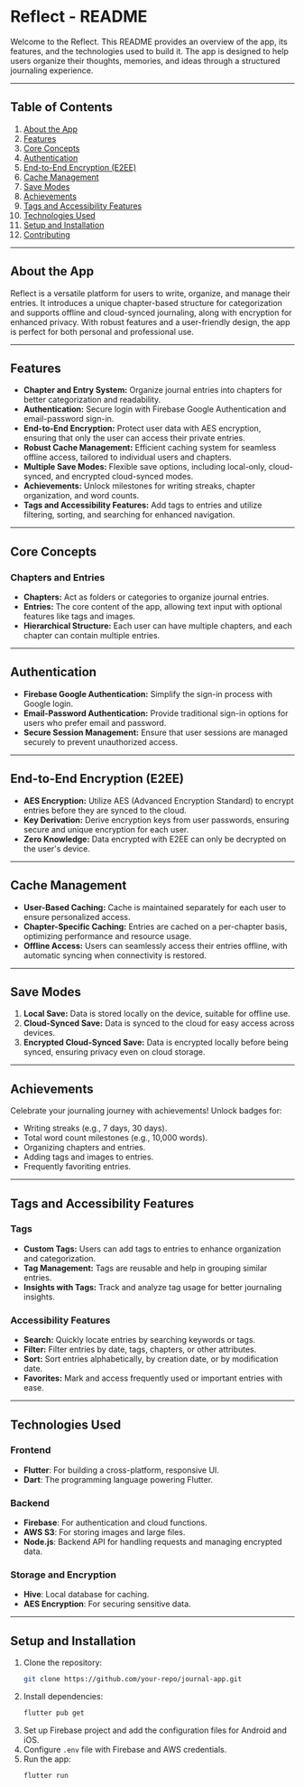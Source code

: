 # Reflect - README

Welcome to the Reflect. This README provides an overview of the app, its features, and the technologies used to build it. The app is designed to help users organize their thoughts, memories, and ideas through a structured journaling experience.

---

## Table of Contents
1. [About the App](#about-the-app)
2. [Features](#features)
3. [Core Concepts](#core-concepts)
4. [Authentication](#authentication)
5. [End-to-End Encryption (E2EE)](#end-to-end-encryption-e2ee)
6. [Cache Management](#cache-management)
7. [Save Modes](#save-modes)
8. [Achievements](#achievements)
9. [Tags and Accessibility Features](#tags-and-accessibility-features)
10. [Technologies Used](#technologies-used)
11. [Setup and Installation](#setup-and-installation)
12. [Contributing](#contributing)

---

## About the App
Reflect is a versatile platform for users to write, organize, and manage their entries. It introduces a unique chapter-based structure for categorization and supports offline and cloud-synced journaling, along with encryption for enhanced privacy. With robust features and a user-friendly design, the app is perfect for both personal and professional use.

---

## Features
- **Chapter and Entry System:** Organize journal entries into chapters for better categorization and readability.
- **Authentication:** Secure login with Firebase Google Authentication and email-password sign-in.
- **End-to-End Encryption:** Protect user data with AES encryption, ensuring that only the user can access their private entries.
- **Robust Cache Management:** Efficient caching system for seamless offline access, tailored to individual users and chapters.
- **Multiple Save Modes:** Flexible save options, including local-only, cloud-synced, and encrypted cloud-synced modes.
- **Achievements:** Unlock milestones for writing streaks, chapter organization, and word counts.
- **Tags and Accessibility Features:** Add tags to entries and utilize filtering, sorting, and searching for enhanced navigation.

---

## Core Concepts
### Chapters and Entries
- **Chapters:** Act as folders or categories to organize journal entries.
- **Entries:** The core content of the app, allowing text input with optional features like tags and images.
- **Hierarchical Structure:** Each user can have multiple chapters, and each chapter can contain multiple entries.

---

## Authentication
- **Firebase Google Authentication:** Simplify the sign-in process with Google login.
- **Email-Password Authentication:** Provide traditional sign-in options for users who prefer email and password.
- **Secure Session Management:** Ensure that user sessions are managed securely to prevent unauthorized access.

---

## End-to-End Encryption (E2EE)
- **AES Encryption:** Utilize AES (Advanced Encryption Standard) to encrypt entries before they are synced to the cloud.
- **Key Derivation:** Derive encryption keys from user passwords, ensuring secure and unique encryption for each user.
- **Zero Knowledge:** Data encrypted with E2EE can only be decrypted on the user's device.

---

## Cache Management
- **User-Based Caching:** Cache is maintained separately for each user to ensure personalized access.
- **Chapter-Specific Caching:** Entries are cached on a per-chapter basis, optimizing performance and resource usage.
- **Offline Access:** Users can seamlessly access their entries offline, with automatic syncing when connectivity is restored.

---

## Save Modes
1. **Local Save:** Data is stored locally on the device, suitable for offline use.
2. **Cloud-Synced Save:** Data is synced to the cloud for easy access across devices.
3. **Encrypted Cloud-Synced Save:** Data is encrypted locally before being synced, ensuring privacy even on cloud storage.

---

## Achievements
Celebrate your journaling journey with achievements! Unlock badges for:
- Writing streaks (e.g., 7 days, 30 days).
- Total word count milestones (e.g., 10,000 words).
- Organizing chapters and entries.
- Adding tags and images to entries.
- Frequently favoriting entries.

---

## Tags and Accessibility Features
### Tags
- **Custom Tags:** Users can add tags to entries to enhance organization and categorization.
- **Tag Management:** Tags are reusable and help in grouping similar entries.
- **Insights with Tags:** Track and analyze tag usage for better journaling insights.

### Accessibility Features
- **Search:** Quickly locate entries by searching keywords or tags.
- **Filter:** Filter entries by date, tags, chapters, or other attributes.
- **Sort:** Sort entries alphabetically, by creation date, or by modification date.
- **Favorites:** Mark and access frequently used or important entries with ease.

---

## Technologies Used
### Frontend
- **Flutter**: For building a cross-platform, responsive UI.
- **Dart**: The programming language powering Flutter.

### Backend
- **Firebase**: For authentication and cloud functions.
- **AWS S3**: For storing images and large files.
- **Node.js**: Backend API for handling requests and managing encrypted data.

### Storage and Encryption
- **Hive**: Local database for caching.
- **AES Encryption**: For securing sensitive data.

---

## Setup and Installation
1. Clone the repository:
   ```bash
   git clone https://github.com/your-repo/journal-app.git
   ```
2. Install dependencies:
   ```bash
   flutter pub get
   ```
3. Set up Firebase project and add the configuration files for Android and iOS.
4. Configure `.env` file with Firebase and AWS credentials.
5. Run the app:
   ```bash
   flutter run
   ```

